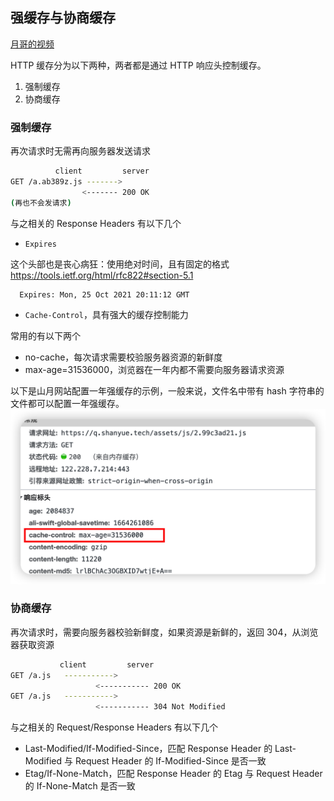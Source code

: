 ## 强缓存与协商缓存

[月哥的视频](https://www.bilibili.com/video/BV1ir4y1p74H/?zw)

HTTP 缓存分为以下两种，两者都是通过 HTTP 响应头控制缓存。

1. 强制缓存
2. 协商缓存

### 强制缓存

再次请求时无需再向服务器发送请求

```Bash
          client         server
GET /a.ab389z.js ------->
                <------- 200 OK
(再也不会发请求)

```

与之相关的 Response Headers 有以下几个

- `Expires`

这个头部也是丧心病狂：使用绝对时间，且有固定的格式 <https://tools.ietf.org/html/rfc822#section-5.1>

```Bash
  Expires: Mon, 25 Oct 2021 20:11:12 GMT
```

- `Cache-Control`，具有强大的缓存控制能力

常用的有以下两个

- no-cache，每次请求需要校验服务器资源的新鲜度
- max-age=31536000，浏览器在一年内都不需要向服务器请求资源

以下是山月网站配置一年强缓存的示例，一般来说，文件名中带有 hash 字符串的文件都可以配置一年强缓存。
![](./images/cacheControl.png)

### 协商缓存

再次请求时，需要向服务器校验新鲜度，如果资源是新鲜的，返回 304，从浏览器获取资源

```Bash
           client         server
GET /a.js   ----------->
                   <----------- 200 OK
GET /a.js   ----------->
                   <----------- 304 Not Modified
```

与之相关的 Request/Response Headers 有以下几个

- Last-Modified/If-Modified-Since，匹配 Response Header 的 Last-Modified 与 Request Header 的 If-Modified-Since 是否一致
- Etag/If-None-Match，匹配 Response Header 的 Etag 与 Request Header 的 If-None-Match 是否一致
